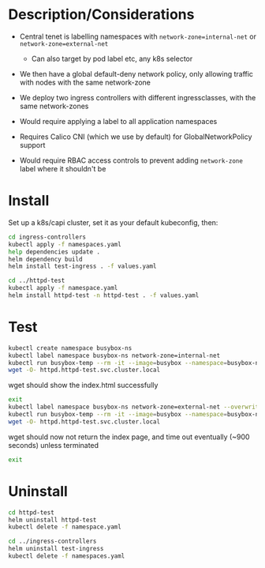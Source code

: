 # Description/Considerations
- Central tenet is labelling namespaces with `network-zone=internal-net` or `network-zone=external-net`
  - Can also target by pod label etc, any k8s selector
- We then have a global default-deny network policy, only allowing traffic with nodes with the same network-zone
- We deploy two ingress controllers with different ingressclasses, with the same network-zones

- Would require applying a label to all application namespaces
- Requires Calico CNI (which we use by default) for GlobalNetworkPolicy support
- Would require RBAC access controls to prevent adding `network-zone` label where it shouldn't be
# Install
Set up a k8s/capi cluster, set it as your default kubeconfig, then:

```sh
cd ingress-controllers
kubectl apply -f namespaces.yaml
help dependencies update .
helm dependency build
helm install test-ingress . -f values.yaml 

cd ../httpd-test
kubectl apply -f namespace.yaml 
helm install httpd-test -n httpd-test . -f values.yaml
```

# Test
```sh
kubectl create namespace busybox-ns
kubectl label namespace busybox-ns network-zone=internal-net
kubectl run busybox-temp --rm -it --image=busybox --namespace=busybox-ns --restart=Never -- sh
wget -O- httpd.httpd-test.svc.cluster.local
```
wget should show the index.html successfully

```sh
exit
kubectl label namespace busybox-ns network-zone=external-net --overwrite
kubectl run busybox-temp --rm -it --image=busybox --namespace=busybox-ns --restart=Never -- sh
wget -O- httpd.httpd-test.svc.cluster.local
```
wget should now not return the index page, and time out eventually (~900 seconds) unless terminated

```sh
exit
```

# Uninstall
```sh
cd httpd-test
helm uninstall httpd-test
kubectl delete -f namespace.yaml

cd ../ingress-controllers
helm uninstall test-ingress
kubectl delete -f namespaces.yaml
```

